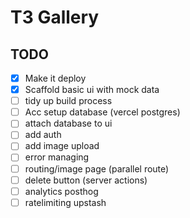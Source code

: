 # T3 Gallery

## TODO

- [x] Make it deploy
- [x] Scaffold basic ui with mock data
- [ ] tidy up build process
- [ ] Acc setup database (vercel postgres)
- [ ] attach database to ui
- [ ] add auth
- [ ] add image upload
- [ ] error managing
- [ ] routing/image page (parallel route)
- [ ] delete button (server actions)
- [ ] analytics posthog
- [ ] ratelimiting upstash
